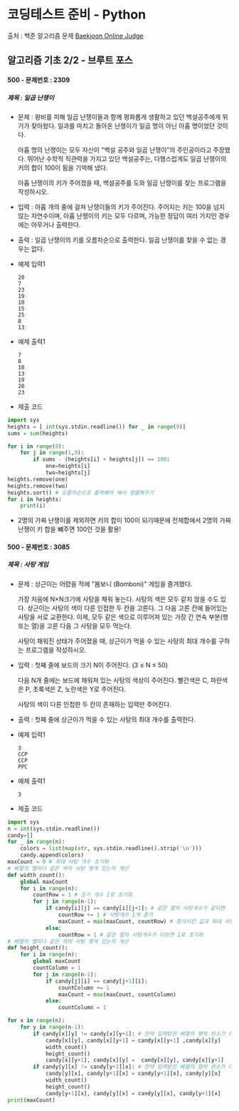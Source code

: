 # 코딩테스트 준비 - Python



출처 : 백준 알고리즘 문제 [Baekjoon Online Judge](https://www.acmicpc.net/)



## 알고리즘 기초 2/2 - 브루트 포스



#### 500 -  문제번호 : 2309

 ##### 제목 : 일곱 난쟁이

- 문제 : 왕비를 피해 일곱 난쟁이들과 함께 평화롭게 생활하고 있던 백설공주에게 위기가 찾아왔다. 일과를 마치고 돌아온 난쟁이가 일곱 명이 아닌 아홉 명이었던 것이다.

  아홉 명의 난쟁이는 모두 자신이 "백설 공주와 일곱 난쟁이"의 주인공이라고 주장했다. 뛰어난 수학적 직관력을 가지고 있던 백설공주는, 다행스럽게도 일곱 난쟁이의 키의 합이 100이 됨을 기억해 냈다.

  아홉 난쟁이의 키가 주어졌을 때, 백설공주를 도와 일곱 난쟁이를 찾는 프로그램을 작성하시오.

- 입력 : 아홉 개의 줄에 걸쳐 난쟁이들의 키가 주어진다. 주어지는 키는 100을 넘지 않는 자연수이며, 아홉 난쟁이의 키는 모두 다르며, 가능한 정답이 여러 가지인 경우에는 아무거나 출력한다.

- 출력 : 일곱 난쟁이의 키를 오름차순으로 출력한다. 일곱 난쟁이를 찾을 수 없는 경우는 없다.

- 예제 입력1

  ```
  20
  7
  23
  19
  10
  15
  25
  8
  13
  ```

- 예제 출력1

  ```
  7
  8
  10
  13
  19
  20
  23
  ```

- 제출 코드

```python
import sys
heights = [ int(sys.stdin.readline()) for _ in range(9)]
sums = sum(heights)

for i in range(8):
    for j in range(1,9):
        if sums - (heights[i] + heights[j]) == 100:
            one=heights[i]
            two=heights[j]
heights.remove(one)
heights.remove(two)
heights.sort() # 오름차순으로 출력해야 해서 정렬해주기
for i in heights:
    print(i)
```

- 2명의 가짜 난쟁이를 제외하면 키의 합이 100이 되기때문에 전체합에서 2명의 가짜 난쟁이 키 합을 뺴주면 100인 것을 활용! 



#### 500 -  문제번호 : 3085

 ##### 제목 : 사탕 게임

- 문제 : 상근이는 어렸을 적에 "봄보니 (Bomboni)" 게임을 즐겨했다.

  가장 처음에 N×N크기에 사탕을 채워 놓는다. 사탕의 색은 모두 같지 않을 수도 있다. 상근이는 사탕의 색이 다른 인접한 두 칸을 고른다. 그 다음 고른 칸에 들어있는 사탕을 서로 교환한다. 이제, 모두 같은 색으로 이루어져 있는 가장 긴 연속 부분(행 또는 열)을 고른 다음 그 사탕을 모두 먹는다.

  사탕이 채워진 상태가 주어졌을 때, 상근이가 먹을 수 있는 사탕의 최대 개수를 구하는 프로그램을 작성하시오.

- 입력 : 첫째 줄에 보드의 크기 N이 주어진다. (3 ≤ N ≤ 50)

  다음 N개 줄에는 보드에 채워져 있는 사탕의 색상이 주어진다. 빨간색은 C, 파란색은 P, 초록색은 Z, 노란색은 Y로 주어진다.

  사탕의 색이 다른 인접한 두 칸이 존재하는 입력만 주어진다.

- 출력 : 첫째 줄에 상근이가 먹을 수 있는 사탕의 최대 개수를 출력한다.

- 예제 입력1

  ```
  3
  CCP
  CCP
  PPC
  ```

- 예제 출력1

  ```
  3
  ```

- 제출 코드

```python
import sys
n = int(sys.stdin.readline())
candy=[]
for _ in range(n):
    colors = list(map(str, sys.stdin.readline().strip('\n')))
    candy.append(colors)
maxCount = 0 # 최대 사탕 개수 초기화
# 배열의 행마다 같은 색의 사탕 몇개 있는지 계산
def width_count():
    global maxCount
    for i in range(n):
        countRow = 1 # 초기 개수 1로 초기화
        for j in range(n-1): 
            if candy[i][j] == candy[i][j+1]: # 같은 열의 사탕개수가 같다면
                countRow += 1 # 사탕개수 1개 증가
                maxCount = max(maxCount, countRow) # 증가시킨 값과 최대 사탕개수를 비교해서 큰값 저장 
            else:
                countRow = 1 # 같은 열의 사탕개수가 다르면 1로 초기화
# 배열의 열마다 같은 색의 사탕 몇개 있는지 계산                
def height_count():
    for i in range(n):
        global maxCount
        countColumn = 1
        for j in range(n-1):
            if candy[j][i] == candy[j+1][i]:
                countColumn += 1
                maxCount = max(maxCount, countColumn)
            else:
                countColumn = 1

for x in range(n):
    for y in range(n-1):
        if candy[x][y] != candy[x][y+1]: # 만약 입력받은 배열의 행의 원소가 다르다면
            candy[x][y], candy[x][y+1] = candy[x][y+1] ,candy[x][y]
            width_count()
            height_count()
            candy[x][y+1], candy[x][y] =  candy[x][y], candy[x][y+1]
        if candy[y][x] != candy[y+1][x]: # 만약 입력받은 배열의 열의 원소가 다르다면
            candy[y][x], candy[y+1][x] = candy[y+1][x], candy[y][x]
            width_count()
            height_count()
            candy[y+1][x], candy[y][x] = candy[y][x], candy[y+1][x]
print(maxCount)
```

